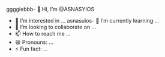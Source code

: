 ggggiebbb- 👋 Hi, I’m @ASNASYIOS
- 👀 I’m interested in ...
asnasuios- 🌱 I’m currently learning ...
- 💞️ I’m looking to collaborate on ...
- 📫 How to reach me ...
- 😄 Pronouns: ...
- ⚡ Fun fact: ...

<!---
ASNASYIOS/ASNASYIOS is a ✨ special ✨ repository because its `README.md` (this file) appears on your GitHub profile.
hxhrhxhhrhjssijjx
hxjduuxurhhds
ndjd
You can click the Preview link to take a look at your changes.
--->
